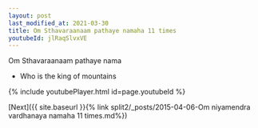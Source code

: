 ```yaml
---
layout: post
last_modified_at: 2021-03-30
title: Om Sthavaraanaam pathaye namaha 11 times
youtubeId: jlRaqSlvxVE
---
```

 
 
Om Sthavaraanaam pathaye nama 
 
 -  Who is the king of mountains 
 
  
 
  
 
 
 
 
 
 


{% include youtubePlayer.html id=page.youtubeId %}
 
[Next]({{ site.baseurl }}{% link  split2/_posts/2015-04-06-Om niyamendra vardhanaya namaha 11 times.md%})
 
